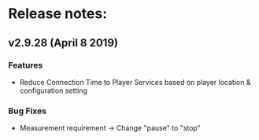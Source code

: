 # Release notes:

## v2.9.28 (April 8 2019)
### Features
- Reduce Connection Time to Player Services based on player location & configuration setting

### Bug Fixes
- Measurement requirement -> Change "pause" to "stop"

